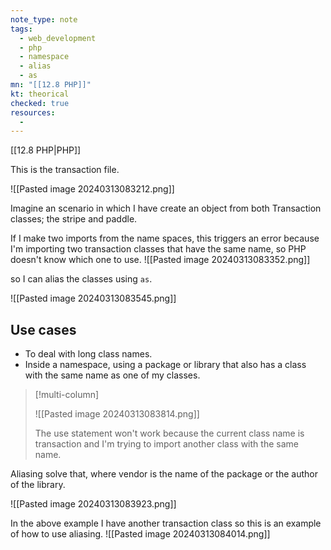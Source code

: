 ```yaml
---
note_type: note
tags:
  - web_development
  - php
  - namespace
  - alias
  - as
mn: "[[12.8 PHP]]"
kt: theorical
checked: true
resources:
  - 
---
```

[[12.8 PHP|PHP]]

This is the transaction file. 

![[Pasted image 20240313083212.png]]

Imagine an scenario in which I have create an object from both Transaction classes; the stripe and paddle. 

If I make two imports from the name spaces, this triggers an error because I'm importing two transaction classes that have the same name, so PHP doesn't know which one to use. 
![[Pasted image 20240313083352.png]]

so I can alias the classes using `as`.

![[Pasted image 20240313083545.png]]
## Use cases
- To deal with long class names.
- Inside a namespace, using a package or library that also has a class with the same name as one of my classes. 

>[!multi-column]
>
>![[Pasted image 20240313083814.png]]
>
>The use statement won't work because the current class name is transaction and I'm trying to import another class with the same name. 


Aliasing solve that, where vendor is the name of the package or the author of the library. 

![[Pasted image 20240313083923.png]]

In the above example I have another transaction class so this is an example of how to use aliasing. 
![[Pasted image 20240313084014.png]]

